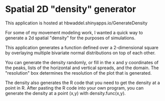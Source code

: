 # Spatial 2D "density" generator

This application is hosted at hbwaddel.shinyapps.io/GenerateDensity

For some of my movement modeling work, I wanted a quick way to generate a 2d spatial "density" for the purposes of simulations.

This application generates a function defined over a 2-dimensional square by overlaying multiple bivariate normal distributions on top of each other.

You can generate the density randomly, or fill in the x and y coordinates of the peaks, lists of the horizontal and vertical spreads, and the domain. The "resolution" box determines the resolution of the plot that is generated.

The density also generates the R code that you need to get the density at a point in R. After pasting the R code into your own program, you can generate the density at a point (x,y) with density.func(x,y).

